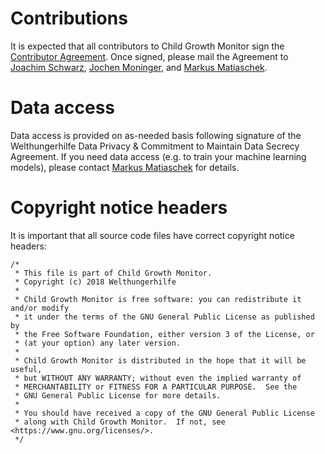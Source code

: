 # Contributions

It is expected that all contributors to Child Growth Monitor sign the [Contributor Agreement](CONTRIBUTOR_AGREEMENT.md). 
Once signed, please mail the Agreement to [Joachim Schwarz](mailto:Joachim.Schwarz@welthungerhilfe.de), 
[Jochen Moninger](mailto:Jochen.Moninger@welthungerhilfe.de), and [Markus Matiaschek](mailto:mmatiaschek@gmail.com).

# Data access

Data access is provided on as-needed basis following signature of the Welthungerhilfe Data Privacy & Commitment to
Maintain Data Secrecy Agreement. If you need data access (e.g. to train your machine learning models), 
please contact [Markus Matiaschek](mailto:mmatiaschek@gmail.com) for details.

# Copyright notice headers

It is important that all source code files have correct copyright notice headers:

    /*
     * This file is part of Child Growth Monitor.
     * Copyright (c) 2018 Welthungerhilfe
     *
     * Child Growth Monitor is free software: you can redistribute it and/or modify
     * it under the terms of the GNU General Public License as published by
     * the Free Software Foundation, either version 3 of the License, or
     * (at your option) any later version.
     *
     * Child Growth Monitor is distributed in the hope that it will be useful,
     * but WITHOUT ANY WARRANTY; without even the implied warranty of
     * MERCHANTABILITY or FITNESS FOR A PARTICULAR PURPOSE.  See the
     * GNU General Public License for more details.
     * 
     * You should have received a copy of the GNU General Public License
     * along with Child Growth Monitor.  If not, see <https://www.gnu.org/licenses/>.
     */
